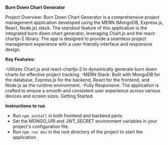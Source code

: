 **Burn Down Chart Generator**

Project Overview: Burn Down Chart Generator is a comprehensive project management application developed using the MERN (MongoDB, Express.js, React, Node.js) stack. The standout feature of this application is the integrated burn down chart generator, leveraging Chart.js and the react-chartjs-2 library. The app is designed to provide a seamless project management experience with a user-friendly interface and responsive design.

**Key Features:**


-Utilizes Chart.js and react-chartjs-2 to dynamically generate burn down charts for effective project tracking. 
-MERN Stack: Built with MongoDB for the database, Express.js for the backend, React for the frontend, and Node.js as the runtime environment. 
-Fully Responsive: The application is crafted to ensure a smooth and consistent user experience across various devices and screen sizes. Getting Started:

**Instructions to run**
- Run ```npm install``` in both frontend and backend parts
- Set the MONGO_URI and JWT_SECRET environment variables in your project's configuration file. 
- Run ```npm run dev``` in the root directory of the project to start the application.
